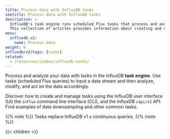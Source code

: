 ```yaml
---
title: Process data with InfluxDB tasks
seotitle: Process data with InfluxDB tasks
description: >
  InfluxDB's task engine runs scheduled Flux tasks that process and analyze data.
  This collection of articles provides information about creating and managing InfluxDB tasks.
menu:
  influxdb_v2:
    name: Process data
weight: 6
influxdb/v2/tags: [tasks]
related:
  - /resources/videos/influxdb-tasks/
---
```


Process and analyze your data with tasks in the InfluxDB **task engine**.
Use tasks (scheduled Flux queries)
to input a data stream and then analyze, modify, and act on the data accordingly.

Discover how to create and manage tasks using the InfluxDB user interface (UI)
the `influx` command line interface (CLI), and the InfluxDB `/api/v2` API.
Find examples of data downsampling and other common tasks.

{{% note %}}
Tasks replace InfluxDB v1.x continuous queries.
{{% /note %}}

{{< children >}}

